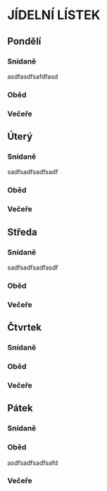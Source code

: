 # JÍDELNÍ LÍSTEK

## Pondělí
### Snídaně
asdfasdfsafdfasd
### Oběd
### Večeře

## Úterý
### Snídaně
sadfsadfsadfsadf
### Oběd
### Večeře

## Středa
### Snídaně
sadfsadfsadfasdf
### Oběd
### Večeře

## Čtvrtek
### Snídaně
### Oběd
### Večeře

## Pátek
### Snídaně
### Oběd
asdfsadfsadfsafd
### Večeře